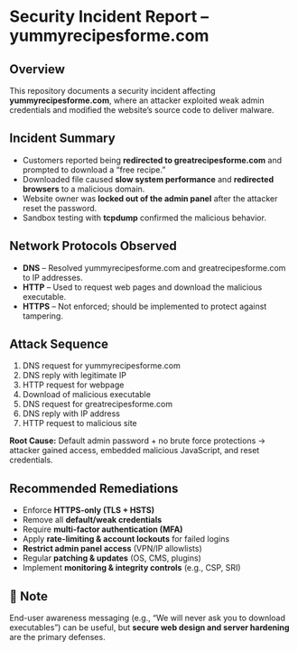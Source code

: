 # Security Incident Report – yummyrecipesforme.com

## Overview
This repository documents a security incident affecting **yummyrecipesforme.com**, where an attacker exploited weak admin credentials and modified the website’s source code to deliver malware.

## Incident Summary
- Customers reported being **redirected to greatrecipesforme.com** and prompted to download a “free recipe.”  
- Downloaded file caused **slow system performance** and **redirected browsers** to a malicious domain.  
- Website owner was **locked out of the admin panel** after the attacker reset the password.  
- Sandbox testing with **tcpdump** confirmed the malicious behavior.

## Network Protocols Observed
- **DNS** – Resolved yummyrecipesforme.com and greatrecipesforme.com to IP addresses.  
- **HTTP** – Used to request web pages and download the malicious executable.  
- **HTTPS** – Not enforced; should be implemented to protect against tampering.  

## Attack Sequence
1. DNS request for yummyrecipesforme.com  
2. DNS reply with legitimate IP  
3. HTTP request for webpage  
4. Download of malicious executable  
5. DNS request for greatrecipesforme.com  
6. DNS reply with IP address  
7. HTTP request to malicious site  

**Root Cause:** Default admin password + no brute force protections → attacker gained access, embedded malicious JavaScript, and reset credentials.  

## Recommended Remediations
- Enforce **HTTPS-only (TLS + HSTS)**  
- Remove all **default/weak credentials**  
- Require **multi-factor authentication (MFA)**  
- Apply **rate-limiting & account lockouts** for failed logins  
- **Restrict admin panel access** (VPN/IP allowlists)  
- Regular **patching & updates** (OS, CMS, plugins)  
- Implement **monitoring & integrity controls** (e.g., CSP, SRI)  

## 📝 Note
End-user awareness messaging (e.g., “We will never ask you to download executables”) can be useful, but **secure web design and server hardening** are the primary defenses.  

